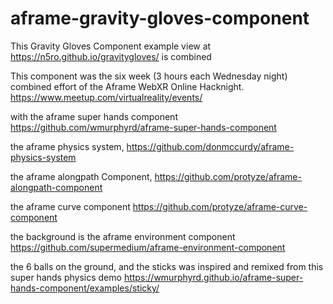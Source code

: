 # aframe-gravity-gloves-component
This Gravity Gloves Component example view at https://n5ro.github.io/gravitygloves/ is combined

This component was the six week (3 hours each Wednesday night) combined effort of the Aframe WebXR Online Hacknight. https://www.meetup.com/virtualreality/events/

with the aframe super hands component
https://github.com/wmurphyrd/aframe-super-hands-component

the aframe physics system,
https://github.com/donmccurdy/aframe-physics-system

the aframe alongpath Component,
https://github.com/protyze/aframe-alongpath-component

the aframe curve component
https://github.com/protyze/aframe-curve-component

the background is the aframe environment component
https://github.com/supermedium/aframe-environment-component

the 6 balls on the ground, and the sticks was inspired and remixed from this super hands physics demo https://wmurphyrd.github.io/aframe-super-hands-component/examples/sticky/
